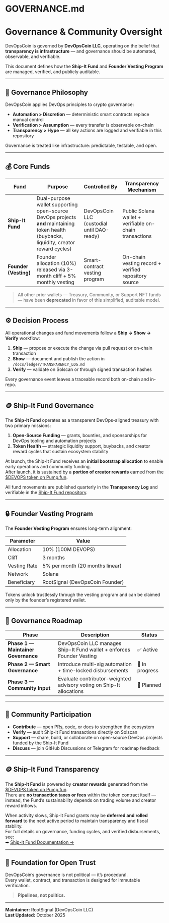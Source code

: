 # GOVERNANCE.md

# Governance & Community Oversight

DevOpsCoin is governed by **DevOpsCoin LLC**, operating on the belief that  
**transparency is infrastructure** — and governance should be automated, observable, and verifiable.

This document defines how the **Ship-It Fund** and **Founder Vesting Program** are managed, verified, and publicly auditable.

---

## 🧭 Governance Philosophy

DevOpsCoin applies DevOps principles to crypto governance:

- **Automation > Discretion** — deterministic smart contracts replace manual control  
- **Verification > Assumption** — every transfer is observable on-chain  
- **Transparency > Hype** — all key actions are logged and verifiable in this repository

Governance is treated like infrastructure: predictable, testable, and open.

---

## 💰 Core Funds

| Fund | Purpose | Controlled By | Transparency Mechanism |
|------|----------|---------------|-------------------------|
| **Ship-It Fund** | Dual-purpose wallet supporting open-source DevOps projects **and** maintaining token health (buybacks, liquidity, creator reward cycles) | DevOpsCoin LLC (custodial until DAO-ready) | Public Solana wallet + verifiable on-chain transactions |
| **Founder (Vesting)** | Founder allocation (10%) released via 3-month cliff + 5% monthly vesting | Smart-contract vesting program | On-chain vesting record + verified repository source |

> All other prior wallets — Treasury, Community, or Support NFT funds — have been **deprecated** in favor of this simplified, auditable model.

---

## ⚙️ Decision Process

All operational changes and fund movements follow a **Ship → Show → Verify** workflow:

1. **Ship** — propose or execute the change via pull request or on-chain transaction  
2. **Show** — document and publish the action in `/docs/ledger/TRANSPARENCY_LOG.md`  
3. **Verify** — validate on Solscan or through signed transaction hashes

Every governance event leaves a traceable record both on-chain and in-repo.

---

## 🪙 Ship-It Fund Governance

The **Ship-It Fund** operates as a transparent DevOps-aligned treasury with two primary missions:

1. **Open-Source Funding** — grants, bounties, and sponsorships for DevOps tooling and automation projects  
2. **Token Health** — strategic liquidity support, buybacks, and creator reward cycles that sustain ecosystem stability  

At launch, the Ship-It Fund receives an **initial bootstrap allocation** to enable early operations and community funding.  
After launch, it is sustained by a **portion of creator rewards** earned from the [$DEVOPS token on Pump.fun](https://pump.fun/).  

All fund movements are published quarterly in the **Transparency Log** and verifiable in the [Ship-It Fund repository](https://github.com/DevOpsCoin/shipit-fund).

---

## 🔒 Founder Vesting Program

The **Founder Vesting Program** ensures long-term alignment:

| Parameter | Value |
|------------|-------|
| Allocation | 10% (100M DEVOPS) |
| Cliff | 3 months |
| Vesting Rate | 5% per month (20 months linear) |
| Network | Solana |
| Beneficiary | RootSignal (DevOpsCoin Founder) |

Tokens unlock trustlessly through the vesting program and can be claimed only by the founder’s registered wallet.

---

## 🚀 Governance Roadmap

| Phase | Description | Status |
|--------|-------------|--------|
| **Phase 1 — Maintainer Governance** | DevOpsCoin LLC manages Ship-It Fund wallet + enforces Founder Vesting | ✅ Active |
| **Phase 2 — Smart Governance** | Introduce multi-sig automation + time-locked disbursements | 🧪 In progress |
| **Phase 3 — Community Input** | Evaluate contributor-weighted advisory voting on Ship-It allocations | 🧩 Planned |

---

## 📢 Community Participation

- **Contribute** — open PRs, code, or docs to strengthen the ecosystem  
- **Verify** — audit Ship-It Fund transactions directly on Solscan  
- **Support** — share, build, or collaborate on open-source DevOps projects funded by the Ship-It Fund  
- **Discuss** — join GitHub Discussions or Telegram for roadmap feedback

---

## 🪙 Ship-It Fund Transparency

The **Ship-It Fund** is powered by **creator rewards** generated from the [$DEVOPS token on Pump.fun](https://pump.fun/).  
There are **no transaction taxes or fees** within the token contract itself — instead, the Fund’s sustainability depends on trading volume and creator reward inflows.  

When activity slows, Ship-It Fund grants may be **deferred and rolled forward** to the next active period to maintain transparency and fiscal stability.  
For full details on governance, funding cycles, and verified disbursements, see:  
➡ [Ship-It Fund Documentation →](../token/SHIPIT_FUND.md)

---

## 🧱 Foundation for Open Trust

DevOpsCoin’s governance is not political — it’s procedural.  
Every wallet, contract, and transaction is designed for immutable verification.

> **Pipelines, not politics.**

---

**Maintainer:** RootSignal (DevOpsCoin LLC)  
**Last Updated:** October 2025
